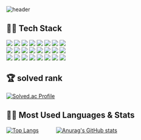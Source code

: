![header](https://capsule-render.vercel.app/api?type=waving&color=18387C%width=100%&height=200&section=header&text=Thank%20for%20visiting%20my%20github!&fontAlign=65&fontAlignY=40&fontSize=40&fontColor=F9FBF5)   
## 👨‍💻 Tech Stack

<img src="https://img.shields.io/badge/HTML5-darkred?style=flat&logo=HTML5&logoColor=E34F26"/> <img src="https://img.shields.io/badge/JavaScript-gray?style=flat&logo=JavaScript&logoColor=F7DF1E"/> <img src="https://img.shields.io/badge/CSS3-darkblue?style=flat&logo=CSS3&logoColor=1572B6"/> <img src="https://img.shields.io/badge/JSON-white?style=flat&logo=JSON&logoColor=000000"/> <img src="https://img.shields.io/badge/jQuery-blue?style=flat&logo=jQuery&logoColor=0769AD"/> <img src="https://img.shields.io/badge/D3.js-gold?style=flat&logo=D3.js&logoColor=F9A03C"/> <img src="https://img.shields.io/badge/Chart.js-pink?style=flat&logo=Chart.js&logoColor=FF6384"/> <img src="https://img.shields.io/badge/Apache Tomcat-F8DC75?style=flat&logo=Apache Tomcat&logoColor=gray"/>    
<img src="https://img.shields.io/badge/Selenium-white?style=flat&logo=Selenium&logoColor=43B02A"/> <img src="https://img.shields.io/badge/SQLite-c5e0ed?style=flat&logo=SQLite&logoColor=003B57"/> <img src="https://img.shields.io/badge/MySQL-c7c7fc?style=flat&logo=MySQL&logoColor=4479A1"/> <img src="https://img.shields.io/badge/PostgreSQL-d1d8f0?style=flat&logo=PostgreSQL&logoColor=4169E1"/> <img src="https://img.shields.io/badge/Python-white?style=flat&logo=Python&logoColor=3776AB"/> <img src="https://img.shields.io/badge/TensorFlow-gray?style=flat&logo=TensorFlow&logoColor=FF6F00"/> <img src="https://img.shields.io/badge/PyTorch-gray?style=flat&logo=PyTorch&logoColor=EE4C2C"/> <img src="https://img.shields.io/badge/R-white?style=flat&logo=R&logoColor=276DC3"/>    
<img src="https://img.shields.io/badge/Spring-green?style=flat&logo=Spring&logoColor=white"/> <img src="https://img.shields.io/badge/Eclipse IDE-white?style=flat&logo=Eclipse IDE&logoColor=2C2255"/> <img src="https://img.shields.io/badge/django-white?style=flat&logo=django&logoColor=092E20"/> <img src="https://img.shields.io/badge/MongoDB-white?style=flat&logo=MongoDB&logoColor=47A248"/> <img src="https://img.shields.io/badge/Amazon AWS-orange?style=flat&logo=Amazon AWS&logoColor=white"/> <img src="https://img.shields.io/badge/Arduino-e0feff?style=flat&logo=Arduino&logoColor=00979D"/> <img src="https://img.shields.io/badge/Notion-bfbdbd?style=flat&logo=Notion&logoColor=000000"/> <img src="https://img.shields.io/badge/Slack-ffebff?style=flat&logo=Slack&logoColor=4A154B"/>   

## 🏆 solved rank 

[![Solved.ac Profile](http://mazassumnida.wtf/api/v2/generate_badge?boj=wooeric)](https://solved.ac/wooeric/)

## 🧗‍♂️ Most Used Languages & Stats

[![Top Langs](https://github-readme-stats.vercel.app/api/top-langs/?username=WoojinJeonkr)](https://github.com/WoojinJeonkr/github-readme-stats) 　　　[![Anurag's GitHub stats](https://github-readme-stats.vercel.app/api?username=WoojinJeonkr)](https://github.com/WoojinJeonkr/github-readme-stats)    
